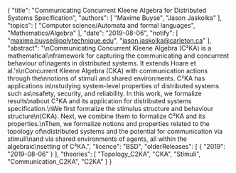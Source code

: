 {
    "title": "Communicating Concurrent Kleene Algebra for Distributed Systems Specification",
    "authors": [
        "Maxime Buyse",
        "Jason Jaskolka"
    ],
    "topics": [
        "Computer science/Automata and formal languages",
        "Mathematics/Algebra"
    ],
    "date": "2019-08-06",
    "notify": [
        "maxime.buyse@polytechnique.edu",
        "jason.jaskolka@carleton.ca"
    ],
    "abstract": "\nCommunicating Concurrent Kleene Algebra (C²KA) is a mathematical\nframework for capturing the communicating and concurrent behaviour of\nagents in distributed systems. It extends Hoare et al.'s\nConcurrent Kleene Algebra (CKA) with communication actions through the\nnotions of stimuli and shared environments. C²KA has applications in\nstudying system-level properties of distributed systems such as\nsafety, security, and reliability. In this work, we formalize results\nabout C²KA and its application for distributed systems specification.\nWe first formalize the stimulus structure and behaviour structure\n(CKA). Next, we combine them to formalize C²KA and its properties.\nThen, we formalize notions and properties related to the topology of\ndistributed systems and the potential for communication via stimuli\nand via shared environments of agents, all within the algebraic\nsetting of C²KA.",
    "licence": "BSD",
    "olderReleases": [
        {
            "2019": "2019-08-06"
        }
    ],
    "theories": [
        "Topology_C2KA",
        "CKA",
        "Stimuli",
        "Communication_C2KA",
        "C2KA"
    ]
}